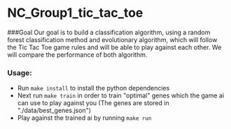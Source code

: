 # NC_Group1_tic_tac_toe

###Goal
Our goal is to build a ​classification algorithm, using a random forest classification method and evolutionary algorithm,
which will follow the Tic Tac Toe game rules and will be able to play against each other. We will compare the performance
of both algorithm.

### Usage:
* Run ` make install ` to install the python dependencies
* Next run ` make train ` in order to train "optimal" genes which the game ai can use to play against you (The genes are stored in "./data/best_genes.json")
* Play against the trained ai by running ` make run `